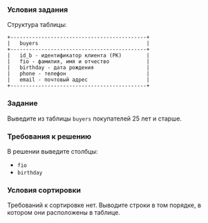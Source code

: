 ### Условия задания

Структура таблицы:

```
+--------------------------------------------+
|   buyers                                   |
+--------------------------------------------+
|   id_b - идентификатор клиента (PK)        |
|   fio - фамилия, имя и отчество            |
|   birthday - дата рождения                 |
|   phone - телефон                          |
|   email - почтовый адрес                   |
+--------------------------------------------+
```

### Задание

Выведите из таблицы `buyers` покупателей 25 лет и старше.

### Требования к решению

В решении выведите столбцы:
+ `fio`
+ `birthday`

### Условия сортировки

Требований к сортировке нет. Выводите строки в том порядке, в котором они расположены в таблице.
